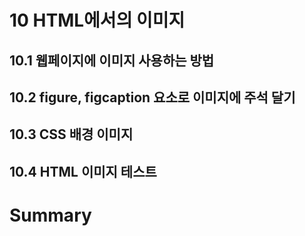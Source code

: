 # 10 HTML에서의 이미지

## 10.1 웹페이지에 이미지 사용하는 방법

## 10.2 figure, figcaption 요소로 이미지에 주석 달기

## 10.3 CSS 배경 이미지

## 10.4 HTML 이미지 테스트

# Summary
